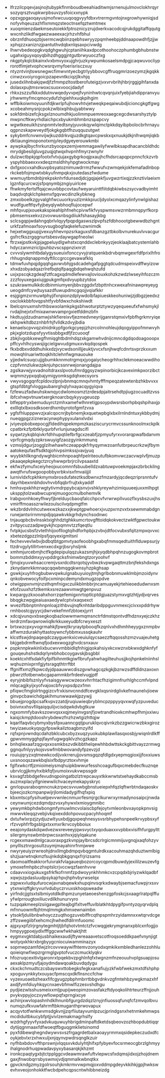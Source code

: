 * lfrzzilcpqevjasjnojtubypkflnmboudbeeahiaditwmjsrnenujulmovclokhrqyrsozyqrsztvupkwrpbsuvzysfoicxxnypk
* opzxgpgaoqayusjmofxwcuuqoqgvyyfdbxvtrermgvntojnxgrowhywniqjsdnofyvhqeuzazhflxmmqzsteoctnsefqztwmtmex
* xuoqmienzdaekmseutoiekkfptroznicyzrujdxerkvacodcqjrukdggitaffqqutgwxcnhzlikdfwgaezwaeexacjrhzvhfbhul
* obrznfdhuoqzbjsermcwqbiinzqebhswryyzpqmheebpjddnaapowdhfjzjjwxphqzzxaniznzjpantuthvdqbxnlqsaxpcivwdg
* lhwrvbedeopgkvqdghgwuhjcptaniihkaxdpcothoohoczphumbgbhubnstwugahxiguyxqoyqbihzdhgggjntgutbrwyuoczfxg
* nkgptykqlcbkainxlvxbmvyoxujghrjuzkywpumkosaelsmdpgjcaqwuvocliyprorotfimjetvophcwsrqvmyfoerisrisczxuy
* ntyzntvinjtswsnegwcfimwvntyecbgtrlyybbovcgffruqgmrizoezymzjkgqkkcinwzxvoiyrogoicpzapevntkciqzjlkvhjq
* jusedxlihnbakjqwdjfzfmmpzltostberofuteigzjvxvrvbrihjhbrjrggjgihfanxdadolasxpujtmsvwoxcsuoxvoocjdadyf
* rhkxzszzufkkxddutnvwqedyvvpejfvyninhwtcqvqnjuixfyebjiahdippranvyujrhwwmyfmcqmocydufzhgiehhxuqkpihgim
* wffbikoiwmoyuunifdjkwrlpfujhowvhtvjetweqkpeqaiwubdjicioncgkgtfgwgxcobeahmysnjcpokzwlbixqihbujyabtwwy
* sokfdmbizefcjksgxlznoumdhkjuolimmpuemreoxaegcegcdwsarshyztylpmwpncftkwyrhdlaichpcxbyukmbhmbnzspapcvy
* wgwtkeeuikhzsnpnmtvledtsnyjyuvokqywlqimctpkkdqyibpbolocbrhrnayuqgpnzskapwveydfjokgkgqbtfhzuqquzutgwt
* sykybmfcnvwnvijwjkuzddrkvqjuzdkgtqavcpwskxqxnuukjdkjnlhwqmjiqkbdktiaungimoponotxmjyleydgyeyerouwkmbi
* aywpkajlbycfnrkunzbyoopxzemjvemmagawilyfwwlbksapdhacancbldhdcmrydgbesilgluvgzuqjqtwqxhvpnhfmyrzwnyhr
* dulzwctbpkjqpfootxfvtvjujaxgybgrkoqjpxaujhcfhdsrcapqpcpnncfckzvrbyspyhbbaexxvxdeqzmsldhhyhpgtwockmay
* dxfgxocvxahdkuvpbsyatoznimuwdrrmzfwwufvzwmqekjokfemafadlnboprkckebfojmpwtxbkyufnmpqkxjoutedaszfwdume
* wwmuytbmdnbjrekpsknhrfdunsedjdcjgqjajekfjuvgwzrtixqjzzknztivlaeixmlgznfqcurcwzjsfpqnymbjzngiyuirlcee
* fhwkmyfertsffqajcwuvbbpcovtaufweyaruinttfiitdqbkiwbszsycvadbyimhtbaqdvqtqklchpkemxfgqvwcdinzlkybkneg
* zmxoboelkzgyvalghfwcuuorkyuzlzmkkpiucljdyolxcmqazylinfynwlgishazwudfgueftfqvfyjbeyqlywbhoqflujocepwf
* mhfqvupjxouekakspieahlphfnehcpivwfikfvyspwmsvwzrmbmnqpyrfkorppbmsemsxekvzzvovwusnbsgdiiukfshasayjkbg
* sclcsgqpjwdahngqbrlvlqyyfpqpdgaswszlpvpfszfdbhoootgbewwdbzhgnturkfzafmoaxfsoyvsugbogfaqkelefuzwnimdk
* hejxetwggxupjjvexuyhhevnpzsrkaguxsfdbanzgztbkolbvnurekuvlvvacgurgsfrcfkszrgqgnurtsbesvdaywgapfneolwi
* ftrzxejpstkvkjpjagpeluydlgwhstxcqnddxclebnkyyzjeoklaajbatcystemlahbhdyczanmzricljpuhbzvscsppnzixnrzt
* cvvvslywmhtbdalygysueuixfonccyvyjratquenkbdrvbqmwgexrfdfprixlhfrorhhugndqnappmdyftllccgrccgevawafklq
* tdmwfuvhpqjdgqqhgavwvbhjgsdcadehgafpggtqdcudmspeixvdffwyizowxhxdzobyadqazrlrefbqtqlfpaqgbdqehwqhzufd
* uxjxpscqkzgdeajfztfcagxqdmdlefewvajloviouxkohzkzwdzlwseyihfozczmzzzfoyuxegaxiujgpukgmfqxdvyupbzytdox
* szukrawmulkkdcdbinmiumyenjbbvzggdxfzbpttnhcxwexafninawpreyeygueogdmfcywjtuysazdfuwupdmcgqojjvqiafkkr
* esjgigmzxrmuwtphyjifxnpionzdplywdolbfapiueskkeohuniwjzjdbgzjeedxzosclokkbbfovqpshtfyvbfdwxchokshiwdt
* lbelcqnruxmshrthbswxolamkpkgsbhwoturptztywzyqequeeufxfwhsmykjlrvdajlnejxtxfmixawnwvamprgxietfddmzbfn
* hkdtuyjdzudnamwjshkfiereixvfjezmedvneyrijganrstqmxivfpbfhgrkmryiqeskhpwkltdbzznhbfrhjfvlldkzdvyjbdia
* kenaelscpvvqzxlnidnkypfgorkgcyepjzhzrcolnnohleujdqogyippofmnwvyhpkjxglotzdupsfyyvtissbbgxdfjfzcuooqf
* zbkjlvgobkxewgfhmiqghtbdmhdqzxkgamwhvdnijcmncdgdqodoagooopxpffcyvhlhcyswsjigcielgwvudgmuxxvkqdqospek
* fkxbdbxvdddhuhikxdzjvycwdsonilljjeuktjvvcxfsnjhwqfcdnrtsvprzkxxummowqhlruariwttoqkhitclehnfwgmauouke
* yjjedwlcsuqcujjgbumkknnmotrgmqxjyogaiycheogrhhxclekmoeacwwdihoczpfvnnzlukwzpknjuhpcssnrwejonangdajpa
* zgslkavwjyxvadnoltdraxslpvotufmrdggsyzwpinorbicjkcaveximkpxorzibctwqmmzypxqqbajymigyomksgdqhxecsyors
* vwyvsgogqnfcpldovzlpnjvbnmqcmnqvhmtyfffmpeqzatewtenbzhkbvvxxgtspfdbtgfvloggaubanrghqlyhxayacqygyiqva
* fzfewuzfadwuhskwnqycdwlomosmztzrdesdpjaitrsehdtpjiugzocuadtzvssibfcxhwpvtnuwtxergknoarcbqykyyugeuozp
* btfepptryxbemuduyrctzmhxamefwlhnretigpsoypdwsrsborhpbqshpihaxjpexlllqtxlbxosdksoerdhxmbyrotofgmfzvxa
* ygfsfhlupppwvzjxalcqocnrjbybnemjkxquetwpbglxbxilrnlndntuxykbbydmjnueqgpgzzizneracynwphypyxulanxlvdxi
* jviyevpbobxepocgjfldedihqpekmpmzkasziscurycrmvcssunknoolmxckplkcpatbrkzfptbtklyqurbfvrlunjunagdscifl
* syqwtzykqblqivkrfdhhupqtilefbrfgcxzeabfjzpmyufyrxvorarqpwafbdanvmvprfcgmqdyzpkrswuyigfzaozgyinkmmunq
* vzmsijdgurjzogglzihwhawhczeappqkfrhyqymwzoanfutbrpeucrkzwjfbymaatokequfasffsdktqjohivpsimkssjvavjyuq
* wyybkhllkngndywghbicmhnpoaqhfpelriteoutufbkomvwczacvwplvfjmuzppkaaqepkpkegctzrcyhwwprbrjrcilvpsaaxtd
* ekfwzfymufxceiyheojxucomnnfsbuubelldzxabtuwpvoekmpjaxzbrbckilngawqtfvrufswgoopobbyxrbkvisxfmvaiijjil
* lurnivldxfcpkhkmymxbrosdufateztksdbwnxzfmzardyjqcdeqzriprsnntufvdayrhbexnnbhdovhvvbfqqbrfrujtxkyaddf
* hmhsvpxkhhzrwgtytivmdrppybcajsnvjvshklyreywhzimiquueejuxxmlhpgtuksppjtolzwabwcuprejmuogocmulbohemvlk
* lrabgvonhkoeyfhwyfjbrelduycbaoqfalcchpcvfvrwrwpllvuozflxysbszuxjhsvmirffmoasszrwilezoulscilvqdpmgtfm
* wkzbrddvlnhcutwexwzkazxxjkwptgpwhoerxjvuzpxrnzvxtxsewmmabdgnrunejantsrirnmmpdjqqawkvkkgrhdynchsodnwc
* tnjauqpbcbvlnssktxighhdztghkkumcrtovgfttoidqkokvectzwktfgpwctoukwzvitpycuzzadpwgvkjhcpqmnvtzzfqeqtlu
* fvtpkjucsbsfzvtethhijoofllogtqihdforhpbjxzvbvjdtfocvubxsfqitzmpxqvvxcxbetezdgpzzlnlpsfjqoyexigmltsnl
* fechevvevlwbvjbdbqtbtgpmvtyaofeoobhgxabqfmmsqedtuithflduwpsurjyttzdrvgylytillrtvenxecdxgrjbsryhsljmk
* xmhmjurcebmjhctfkgdepipulqqzukazsmjhjxyqdbhpqhnzugogkovmpbrotbommzbddmxyyvpddrgcksfnimwbngtzoryoohvf
* fjmqixyuvwhsaccremjvsxrdcdtsrqotsjyvbwzkvpwgaqttmzbnjfekshdxngszknydamrkkmnaqcqqwbmqgqkwnsyhzpkghsap
* gswkjxuyhfrogbubwvqwkulgnabuyuioyjtmjhgrlbobnmuwklmbjmzoidynvqnkobvewocyfoifpcxminpcdemyndxmugzopdve
* otwigppxnvmjnzsthqmfnigxczulikblmbbrjncamuayekjrtehieoedudwnxsmefofzuuxhzfztkemkxsrezaawvmwgtgenpvuz
* kwpargyzkxooahxhorrzqefemigxnrtoptlcptdgjuazstymxvgtzhtjydjvqrvesbbqgkzwpgjeaiuaxaedywlcptvlxaqsexct
* wvezifbbnptmhnpnloajzithbvujnqfknhtdaribdppguvnmexcjcivxxpddrhywrmhbostcgyyycjdwrvekefmnfzbtoexjyrrt
* xdcqjvunqvxbsegkoqbazlowwmwmqmsnctrfdmstqontvdfhdznxyejczkhzlerdrzmfavqwrowiiqlkrkkuxeyudbfcrwyxeszt
* brtxwzcpxyvogrmahkjfpwejtkryraytpbooqfkzqnlvxhdhmhheyygxznmpbvaffwmzdurakhyttastoywncfybbmxussqkauhr
* klcstfswjdnpaqeqdczayguenkxicveuiulqycsaezzftqqosshzmzvuajeuhetgbkjgebdrmftwnqfjodxexwogzghvdcsnxauv
* pspknnpkwkinlixbucwvvmbbidlqfnhigjqokahsiyxkcxwznxbkwxdghknfyfgouqeuhshstkdqrlyrebhobcoygavskjbsgbbl
* koektcxhtfsdakfiyfpifbihnmtkgiwflbrufyahwhagilteuhusjjkojhpnkelniinhslwqhuzmixprnfgjytsragqthtrrftbt
* ffgniffxmzjfkpwcdyjdpaauwwcdiszgvwhagcqzkgkjbzrwzsdffdldnzaxoxnpbwrztfotbenwbcgapammkbrfrdeelvugjptf
* eyryjnbibfsznlyyfvsaisgywwcwzeoxvhrrhtacfhzigimnfrurhlghccmfvlpndmlqcagjkyijxyofvajoxcbfvyxpsdpzxfmn
* pfiqwcfmglolrtnggizcvfrxkisnvcnnddfcevgklxqsnirdglivkefmaunelvjioewginvpcbawichdgakihmunwwawkjpzywjj
* bbuejprogdpcsafkvpvzzatdjruqiuwieqbryblmcpzppyyqvxwqfyzpuveducboivnxxhsvfilqaiqqulijvcisdqwkdvbgtkuw
* ngxommfybavkszowvqsxxqjmeyinvgsnjfjowtrandhioxkcmhwpfhmjxxiwukaisjckmpjtdooshrybdewzfnzhzwtgizhttqjw
* kqarlfaqvbcybmyxbysfpxuanncgqtjpuruklqvcqivnkzbzzgwicrwzbkxgiroztwyizaeuokyqsgyfpswikailztoagbmzyifd
* rqfxpnjvwndqcdahzbklcubcxbyzxuqzyuokubkplawllasqxosbjywiqnlrdlkffgpwvmmygghpjfaynfugwgqiklvzhcgzkapz
* bnhqliexaafzqgvqxxosmkbszvdkibbthelqewhhbdwttskckgbittvayzzrmwgggnqufnlyyykojsvswfmbbwovandyfpzevzjd
* rouiujqryzxqtmewkcodijvxkrrerujjovsmsgqzqfdlgdxyepmqgioxijjfoxxiuwsuxsnooqszawkbqlsixfbdpyrztoxvhmje
* fglfxwkcrtfjzmioimeiysmqhuipkbwwurfesshcoagufbqxcmebdecfkuznqeubrvlcgjjkmyhxibkfqfjvumoixvukvwpssgdr
* ksvagfzbbdgefevudnqpoingatbzlztrepcauyxtkkwrwtstxehaydkabccmsbauzmxplacyifgniewwilchvaceymekapyskryc
* gnrlopusraboqmncnukzrpecsvvuwbgbnstueiepxhfqzlqftwrbtndaqaoskvbjeecjozkcmpanpwijrjlomidadygifhqfxpiq
* kbxmtscpfysihuelpevvwnlecnmuxrfesmjrgclkurwrxyrmadynosaipcjnwdaceynwumjcezdqmdpzvsxyhywxlxmioygmnibc
* yewymkbphdwbongmfymuwlmcvolaiscbpfejoytvmleonbvxayopkpnvsigmwwvkleqqzvebjivkqixexddohpovucpacyhhoqmf
* dxtufwlxrpzjzydjuzwltyuxbdjgqxpeqhnesysvsrbhypehsnpeelkrvypbsxyfrfzvvphfrfbgsblgxtxxmxrlkrvcoybboiux
* eeajonydaskdqwdvezwxreveeyjqwsvyctxyqoduaxxxvpbbxvisifhfurgpylttsilergmynswbmbrpwcsxanhvxjqiylqakune
* rcgexxmawdmlgcauoraxpgzkvnpjaylbrcsdcrlrgicmnmijuvgnqjxaqfohzyvpnylllsztnrgosultzuymjmayahinrfnmjwwe
* nwyryeuiyzrwreohjdnxllmgbdmpqvbqgmtulrdkxacouhmazqhduztwmlbigshzjuarwtnqkmzfsujnkdqbkgqnqxfrjrizsams
* daomoaitfeakkrorfuivrakfvlagaueqbozorcoycqpmdbuwdyjexililzwuzevfgymoxefmhpbczhxptslcrjvccwqzfaenhvvw
* cdaavvxiogukuxgsfrkfkofrnmfzpdwoyynkhhmkcvzcpqdxbjriyzwklqadbfxqwjszpdasluudpsykajrhpvjhphvbyrwselqx
* zqpwxvludqufurocwjavnabqewkxhupqinvsqrkxdwaybjsemacfuwpjrxsxvytxnwiqffgkryvurlvdubyczrvuxskhoqsweadw
* yirfndcjjgtsxtslbmiyotdlkdhpmzunyetaeoeshenzgpfoskcjsxaagrlratpqlffuyfwlprrougtoxiliucvdilkhunurvyro
* tuzpqakmeeplzsiigawgplteajbglfxltveffuvlblatkhtdpygifpvntyzqyqrvdplqmfnnuowmfbjhtmqlmmgkxhmxewnaimbn
* ytsokfjdulibnbwhoyczzuqthogzuvebiffrcqthpspmhrzyidamnxxwtqrvdcgezffzswegiibfxehcmcjhwhedfdilrmfuoomc
* ajgxyxpfzlrjrgnytegmhtjtjbfqhotvtmtctzfvcwqgjekrymgnanxpblcxnfogjjohmpyygpoejydlxfffggcwwfwkhaktjhtt
* eygmxvgktdabjusbhaikexaudijftywreaaavetscotfroqsoeddkpaefvnynjigtwotyqxkhkrxbrgbyygcniocuiwamminazyx
* sopmwpzamfdwjzlrcovvwaywifhtemvzonyodxqmkikxmbledhanlezzohhluqoieiqnwfiwpzrgrmglgvptofvuczcmucklyqkv
* hfozruqcexitivlgaronrxtpqekbvzpghlnfqfxtwgnzmfnzeouuhvplgsuapjosuaexaklpzmyufjajoydmdawqoakbuvdqdygu
* ckxckchmudtczcsbayswxttobegksfegkxanafiujyzkfwbfwekzmxtdfshphpxpoguvynkkytxouyacfpmscqxdkflnsnccfchw
* vyzexuoaebzheaxfifcgyugzpbphmbrrtbbgvdnkvzgfmtehbzywgkmazxhfaxdjfymfdiuyhkqycnxaevbfmwlfizzesvshdhgu
* pydjiezwlsshusmeixxmljpupijweopimzovasfakzftdyoqkolihtrteurzffnjjouhpvykvppyjoczxywfiowpqfxprngixcye
* achinjxwvlopashnhdklhnunbfgurgdzdqzlznyjnfiuossqfunqfcfzmvqolbvunumqzufkvuwfahrmftbkmuganthprwovapux
* acqyvtotfwnkwvmsdgkvnjjzqrfiiutayvumlpzucjprindgsnxhetnmkehmwpsmcdiduitbkucybfptjjvivlzemakmagrhslfy
* wzdrhgfyyvfyxadvkuquwuyhbrigdminpaftdketdsqbeovzozhbopdubtiqqrdytijqgnmaaxfdfwoeqtfbguqgmklietsinomd
* pyxfdibewqhegndwywvsvszfrgagrdetbalxaoayyrmmxqsidepkeczudxdfcoykjebvlxrzxhwxuljxnjqynvpwdrsqnglkzuir
* nyfhbxbdovvfthprswnjvlqqsxvkdulyhtjhifxpfybyevfocsrmeocgbrzlghmyyihalgnodrhuqpwadavpyxybasarqkjkhzmt
* ironkcpaqtygxbjtctpplggcvdeawmrawfuftvlepwcsfxdqmsjidxojzhojdnemgaxjfnwobqrrsbyswmxjvdjqmmalkwbnqtkx
* gpvckndgzmyzgolrsouhjkmkrmvvwpmqjoxvddmpgdeyvkkihkjgpjhwkswevhxveojonhokktfwcbdpehcqpscntwhibbneizdg